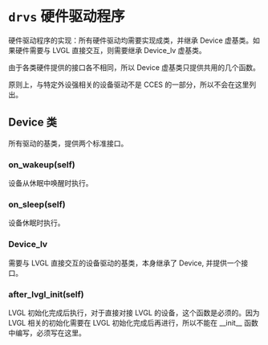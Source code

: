 # `drvs` 硬件驱动程序

硬件驱动程序的实现：所有硬件驱动均需要实现成类，并继承 Device 虚基类。如果硬件需要与 LVGL 直接交互，则需要继承 Device_lv 虚基类。

由于各类硬件提供的接口各不相同，所以 Device 虚基类只提供共用的几个函数。

原则上，与特定外设强相关的设备驱动不是 CCES 的一部分，所以不会在这里列出。

## Device 类

所有驱动的基类，提供两个标准接口。

### on_wakeup(self)

设备从休眠中唤醒时执行。

### on_sleep(self)

设备休眠时执行。

### Device_lv

需要与 LVGL 直接交互的设备驱动的基类，本身继承了 Device, 并提供一个接口。

### after_lvgl_init(self)

LVGL 初始化完成后执行，对于直接对接 LVGL 的设备，这个函数是必须的。因为 LVGL 相关的初始化需要在 LVGL 初始化完成后再进行，所以不能在 \_\_init\_\_ 函数中编写，必须写在这里。